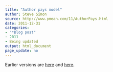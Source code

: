 ```yaml
---
title: "Author pays model"
author: Steve Simon
source: http://www.pmean.com/11/AuthorPays.html
date: 2011-12-31
categories:
- "*Blog post"
- 2011
- Being updated
output: html_document
page_update: no
---
```


Earlier versions are [here][sim1] and [here][sim2].

[sim1]: http://www.pmean.com/11/AuthorPays.html
[sim2]: http://new.pmean.com/author-pays/
